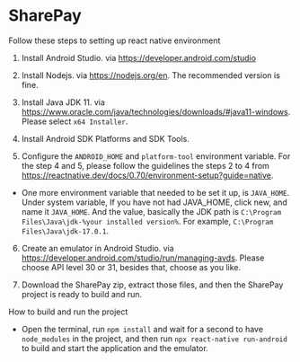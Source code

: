 # SharePay
Follow these steps to setting up react native environment

1. Install Android Studio.
via https://developer.android.com/studio

2. Install Nodejs.
via https://nodejs.org/en.
The recommended version is fine.

3. Install Java JDK 11.
via https://www.oracle.com/java/technologies/downloads/#java11-windows.
Please select `x64 Installer`.

4. Install Android SDK Platforms and SDK Tools.

5. Configure the `ANDROID_HOME` and `platform-tool` environment variable.
For the step 4 and 5, please follow the guidelines the steps 2 to 4 from https://reactnative.dev/docs/0.70/environment-setup?guide=native.

* One more environment variable that needed to be set it up, is `JAVA_HOME`. Under system variable, If you have not had JAVA_HOME, click new, and name it `JAVA_HOME`. And the value, basically the JDK path is `C:\Program Files\Java\jdk-%your installed version%`. For example, `C:\Program Files\Java\jdk-17.0.1`.

6. Create an emulator in Android Studio.
via https://developer.android.com/studio/run/managing-avds. 
Please choose API level 30 or 31, besides that, choose as you like.

7. Download the SharePay zip, extract those files, and then the SharePay project is ready to build and run.

How to build and run the project

* Open the terminal, run `npm install` and wait for a second to have `node_modules` in the project, and then run `npx react-native run-android` to build and start the application and the emulator.
